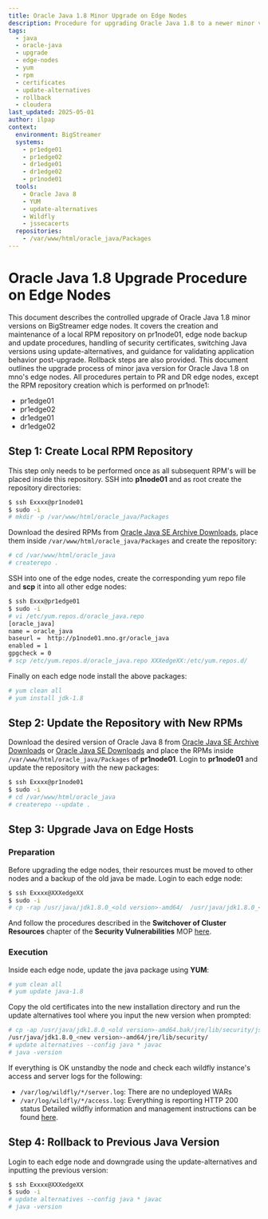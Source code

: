 ```yaml
---
title: Oracle Java 1.8 Minor Upgrade on Edge Nodes
description: Procedure for upgrading Oracle Java 1.8 to a newer minor version on BigStreamer edge nodes, including local RPM repository setup, edge node preparation, execution, certificate handling, update-alternatives configuration, and rollback instructions.
tags:
  - java
  - oracle-java
  - upgrade
  - edge-nodes
  - yum
  - rpm
  - certificates
  - update-alternatives
  - rollback
  - cloudera
last_updated: 2025-05-01
author: ilpap
context:
  environment: BigStreamer
  systems:
    - pr1edge01
    - pr1edge02
    - dr1edge01
    - dr1edge02
    - pr1node01
  tools:
    - Oracle Java 8
    - YUM
    - update-alternatives
    - Wildfly
    - jssecacerts
  repositories:
    - /var/www/html/oracle_java/Packages
---
```

# Oracle Java 1.8 Upgrade Procedure on Edge Nodes
This document describes the controlled upgrade of Oracle Java 1.8 minor versions on BigStreamer edge nodes. It covers the creation and maintenance of a local RPM repository on pr1node01, edge node backup and update procedures, handling of security certificates, switching Java versions using update-alternatives, and guidance for validating application behavior post-upgrade. Rollback steps are also provided.
This document outlines the upgrade process of minor java version for Oracle Java 1.8
on mno's edge nodes. All procedures pertain to PR and DR edge nodes, except the RPM repository
creation which is performed on pr1node1:
- pr1edge01
- pr1edge02
- dr1edge01
- dr1edge02
## Step 1: Create Local RPM Repository
This step only needs to be performed once as all subsequent RPM's will be placed inside this
repository. SSH into **p1node01** and as root create the repository directories:
```bash
$ ssh Exxxx@pr1node01
$ sudo -i
# mkdir -p /var/www/html/oracle_java/Packages
```
Download the desired RPMs from [Oracle Java SE Archive Downloads](https://www.oracle.com/java/technologies/javase/javase8u211-later-archive-downloads.html), place them inside
`/var/www/html/oracle_java/Packages` and create the repository:
```bash
# cd /var/www/html/oracle_java
# createrepo .
```
SSH into one of the edge nodes, create the corresponding yum repo file and **scp** it into
all other edge nodes:
```bash
$ ssh Exxx@pr1edge01
$ sudo -i
# vi /etc/yum.repos.d/oracle_java.repo
[oracle_java]
name = oracle_java
baseurl =  http://p1node01.mno.gr/oracle_java
enabled = 1
gpgcheck = 0
# scp /etc/yum.repos.d/oracle_java.repo XXXedgeXX:/etc/yum.repos.d/
```
Finally on each edge node install the above packages:
```bash
# yum clean all
# yum install jdk-1.8
```
## Step 2: Update the Repository with New RPMs
Download the desired version of Oracle Java 8 from
[Oracle Java SE Archive Downloads](https://www.oracle.com/java/technologies/javase/javase8u211-later-archive-downloads.html) or
[Oracle Java SE Downloads](https://www.oracle.com/java/technologies/downloads/) and
place the RPMs inside `/var/www/html/oracle_java/Packages` of **pr1node01**. Login to
**pr1node01** and update the repository with the new packages:
```bash
$ ssh Exxxx@pr1node01
$ sudo -i
# cd /var/www/html/oracle_java
# createrepo --update .
```
## Step 3: Upgrade Java on Edge Hosts
### Preparation
Before upgrading the edge nodes, their resources must be moved to other nodes and a backup
of the old java be made. Login to each edge node:
```bash
$ ssh Exxxx@XXXedgeXX
$ sudo -i
# cp -rap /usr/java/jdk1.8.0_<old version>-amd64/  /usr/java/jdk1.8.0_<old version>-amd64.bak/
```
And follow the procedures described in the **Switchover of Cluster Resources** chapter
of the **Security Vulnerabilities** MOP [here](https://metis.ghi.com/obss/oss/sysadmin-group/mno/cloudera-cluster/-/blob/master/Documentation/MOP/21324_security_vulnerabilities_v3.docx).
### Execution
Inside each edge node, update the java package using **YUM**:
```bash
# yum clean all
# yum update java-1.8
```
Copy the old certificates into the new installation directory and run the update alternatives
tool where you input the new version when prompted:
```bash
# cp -ap /usr/java/jdk1.8.0_<old version>-amd64.bak/jre/lib/security/jssecacerts \
/usr/java/jdk1.8.0_<new version>-amd64/jre/lib/security/
# update alternatives --config java * javac
# java -version
```
If everything is OK unstandby the node and check each wildfly instance's access and
server logs for the following:
- `/var/log/wildfly/*/server.log`: There are no undeployed WARs
- `/var/log/wildfly/*/access.log`: Everything is reporting HTTP 200 status
Detailed wildfly information and management instructions can be found
[here](https://metis.ghi.com/obss/oss/sysadmin-group/support/-/blob/master/KnowledgeBase/mno/BigStreamer/supportDocuments/procedures/manage_wildfly.md).
## Step 4: Rollback to Previous Java Version
Login to each edge node and downgrade using the update-alternatives and inputting the previous version:
```bash
$ ssh Exxxx@XXXedgeXX
$ sudo -i
# update alternatives --config java * javac
# java -version
```
